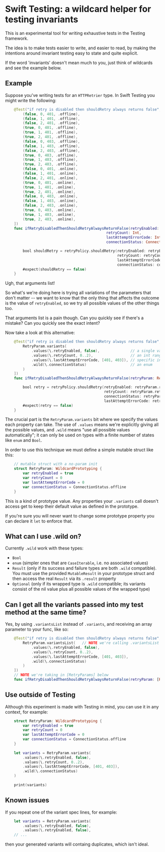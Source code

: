 
# Swift Testing: a wildcard helper for testing invariants

This is an experimental tool for writing exhaustive tests in the Testing framework.

The idea is to make tests easier to write, and easier to read, by making the intentions around invariant testing easy to state and quite explicit.

If the word 'invariants' doesn't mean much to you, just think of wildcards and see the example below.

## Example

Suppose you've writing tests for an `HTTPRetrier` type. In Swift Testing you might write the following:

```swift
    @Test("if retry is disabled then shouldRetry always returns false", arguments: [
        (false, 0, 401, .offline),
        (false, 1, 401, .offline),
        (false, 2, 401, .offline),
        (true, 0, 401, .offline),
        (true, 1, 401, .offline),
        (true, 2, 401, .offline),
        (false, 0, 403, .offline),
        (false, 1, 403, .offline),
        (false, 2, 403, .offline),
        (true, 0, 403, .offline),
        (true, 1, 403, .offline),
        (true, 2, 403, .offline),
        (false, 0, 401, .online),
        (false, 1, 401, .online),
        (false, 2, 401, .online),
        (true, 0, 401, .online),
        (true, 1, 401, .online),
        (true, 2, 401, .online),
        (false, 0, 403, .online),
        (false, 1, 403, .online),
        (false, 2, 403, .online),
        (true, 0, 403, .online),
        (true, 1, 403, .online),
        (true, 2, 403, .online),
    ])
    func ifRetryDisabledThenShouldRetryAlwaysReturnFalse(retryEnabled: Bool,
                                              retryCount: Int,
                                              lastAttemptErrorCode: Int,
                                              connectionStatus: ConnectionStatus) async throws {

        bool shouldRetry = retryPolicy.shouldRetry(retryEnabled: retryEnabled,
                                                   retryCount: retryCount,
                                                   lastAttemptErrorCode: lastAttemptErrorCode,
                                                   connectionStatus: connectionStatus)
        #expect(shouldRetry == false)
    }
```

Ugh, that arguments list!

So what's we're doing here is trying all variations of the parameters that don't matter -- we want to know that the only thing that affects the outcome is the value of `retryEnabled`, so we try all possible values of the other things too.

That arguments list is a pain though. Can you quickly see if there's a mistake? Can you quickly see the exact intent?

Now take a look at this alternative:

```swift
    @Test("if retry is disabled then shouldRetry always returns false", arguments: [
        RetryParam.variants(
            .values(\.retryEnabled, false),              // a single value
            .values(\.retryCount, 0..2),                 // an int range
            .values(\.lastAttemptErrorCode, [401, 403]), // specific int values 
            .wild(\.connectionStatus)                    // an enum
        )
    ])
    func ifRetryDisabledThenShouldRetryAlwaysReturnFalse(retryParam: RetryParam) async throws {

        bool retry = retryPolicy.shouldRetry(retryEnabled: retryParam.retryEnabled,
                                             retryCount: retryParam.retryCount,
                                             connectionStatus: retryParam.retryCount,
                                             lastAttemptErrorCode: retryParam.lastAttemptErrorCode)
        #expect(retry == false)
    }
```

The crucial part is the `RetryParam.variants` bit where we specify the values each property can take. The use of `.values` means we're explicitly giving all the possible values, and `.wild` means "use all possible values automatically"; it can only be used on types with a finite number of states like `enum` and `Bool`.

In order to use this technique we must define a simple mutable struct like this:

```swift
    // mutable struct with a no-param init
    struct RetryParam: WildcardPrototyping {
        var retryEnabled = true
        var retryCount = 0
        var lastAttemptErrorCode = 0
        var connectionStatus = ConnectionStatus.offline
    }
```

This is a kind of prototype value. Any properties your `.variants` call doesn't access get to keep their default value as defined in the prototype.

If you're sure you will never want to change some prototype property you can declare it `let` to enforce that.

## What can I use .wild on?

Currently `.wild` work with these types:

* `Bool`
* `enum` (simpler ones that are `CaseIterable`, i.e. no associated values)
* `Result` (only if its success and failure types are both `.wild` compatible). You must use the provided `MutableResult` in your prototype struct and  then access the real `Result` via its `.result` property
* `Optional` (only if its wrapped type is `.wild` compatible; its variants consist of the nil value plus all possible values of the wrapped type)

## Can I get all the variants passed into my test method at the same time?

Yes, by using `.variantsList` instead of `.variants`, and receiving an array parameter to your func, like so:

```swift
    @Test("if retry is disabled then shouldRetry always returns false", arguments: [
        RetryParam.variantsList(   // NOTE we're calling .variantsList here
            .values(\.retryEnabled, false),
            .values(\.retryCount, 0..2),
            .values(\.lastAttemptErrorCode, [401, 403]),
            .wild(\.connectionStatus)
        )
    ])
    // NOTE we're taking in [RetryParams] below
    func ifRetryDisabledThenShouldRetryAlwaysReturnFalse(retryParam: [RetryParam]) async throws {
```



## Use outside of Testing

Although this experiment is made with Testing in mind, you can use it in any context, for example:

```swift
    struct RetryParam: WildcardPrototyping {
        var retryEnabled = true
        var retryCount = 0
        var lastAttemptErrorCode = 0
        var connectionStatus = ConnectionStatus.offline
    }
    
    let variants = RetryParam.variants(
        .values(\.retryEnabled, false),
        .values(\.retryCount, 0..2),
        .values(\.lastAttemptErrorCode, [401, 403]),
        .wild(\.connectionStatus)
    )
    
    print(variants)
```

## Known issues

If you repeat one of the variant spec lines, for example:

```swift
    let variants = RetryParam.variants(
        .values(\.retryEnabled, false),
        .values(\.retryEnabled, false),
    // ...
```

then your generated variants will containg duplicates, which isn't ideal.

<!-- * `OptionSet` -->


<!--

## Ideas

* truth table outputter that makes a string with table containing all input variants and the result (it would be given some func to get that result)

## ResultTypes

Hasn't been made into invariant thing because it's immutable and currently this whole thing works via mutability.
Workaround: use the provided MutableResultType and then call .result on it in the test to get the actual ResultType.

    //    @Test
    //    func resultTypes() {
    //        typealias MyResult = Result<Bool, SomeError>
    //        // Results aren't mutable! Guess we could built something to instantiate it, but... meh
    //        let base = MyResult.success(true)
    //    }



### scratch

```
// thoughts:
//
// * one potential issue is that we mutate the prototype, so you need a mutable object.
//   but the code you're testing might well take an immutable type.
//
//   But this tool is meant for driving Testing test cases, where you will
//   probably construct the real type from it; so I think this mutable aspect is ok.
```

-->
